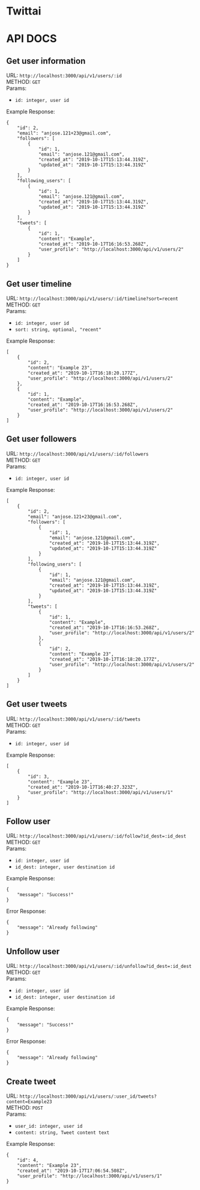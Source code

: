 # Twittai

# API DOCS

## Get user information

URL: `http://localhost:3000/api/v1/users/:id`  
METHOD: `GET`  
Params:  

- `id: integer, user id`

Example Response:
```
{
    "id": 2,
    "email": "anjose.121+23@gmail.com",
    "followers": [
        {
            "id": 1,
            "email": "anjose.121@gmail.com",
            "created_at": "2019-10-17T15:13:44.319Z",
            "updated_at": "2019-10-17T15:13:44.319Z"
        }
    ],
    "following_users": [
        {
            "id": 1,
            "email": "anjose.121@gmail.com",
            "created_at": "2019-10-17T15:13:44.319Z",
            "updated_at": "2019-10-17T15:13:44.319Z"
        }
    ],
    "tweets": [
        {
            "id": 1,
            "content": "Example",
            "created_at": "2019-10-17T16:16:53.268Z",
            "user_profile": "http://localhost:3000/api/v1/users/2"
        }
    ]
}
```

## Get user timeline

URL: `http://localhost:3000/api/v1/users/:id/timeline?sort=recent`  
METHOD: `GET`  
Params:  

- `id: integer, user id`
- `sort: string, optional, "recent"`

Example Response:
```
[
    {
        "id": 2,
        "content": "Example 23",
        "created_at": "2019-10-17T16:18:20.177Z",
        "user_profile": "http://localhost:3000/api/v1/users/2"
    },
    {
        "id": 1,
        "content": "Example",
        "created_at": "2019-10-17T16:16:53.268Z",
        "user_profile": "http://localhost:3000/api/v1/users/2"
    }
]
```

## Get user followers

URL: `http://localhost:3000/api/v1/users/:id/followers`  
METHOD: `GET`  
Params:  

- `id: integer, user id`

Example Response:
```
[
    {
        "id": 2,
        "email": "anjose.121+23@gmail.com",
        "followers": [
            {
                "id": 1,
                "email": "anjose.121@gmail.com",
                "created_at": "2019-10-17T15:13:44.319Z",
                "updated_at": "2019-10-17T15:13:44.319Z"
            }
        ],
        "following_users": [
            {
                "id": 1,
                "email": "anjose.121@gmail.com",
                "created_at": "2019-10-17T15:13:44.319Z",
                "updated_at": "2019-10-17T15:13:44.319Z"
            }
        ],
        "tweets": [
            {
                "id": 1,
                "content": "Example",
                "created_at": "2019-10-17T16:16:53.268Z",
                "user_profile": "http://localhost:3000/api/v1/users/2"
            },
            {
                "id": 2,
                "content": "Example 23",
                "created_at": "2019-10-17T16:18:20.177Z",
                "user_profile": "http://localhost:3000/api/v1/users/2"
            }
        ]
    }
]
```

## Get user tweets

URL: `http://localhost:3000/api/v1/users/:id/tweets`  
METHOD: `GET`  
Params:  

- `id: integer, user id`

Example Response:
```
[
    {
        "id": 3,
        "content": "Example 23",
        "created_at": "2019-10-17T16:40:27.323Z",
        "user_profile": "http://localhost:3000/api/v1/users/1"
    }
]
```

## Follow user

URL: `http://localhost:3000/api/v1/users/:id/follow?id_dest=:id_dest`  
METHOD: `GET`  
Params:  

- `id: integer, user id`
- `id_dest: integer, user destination id`

Example Response:
```
{
    "message": "Success!"
}
```

Error Response:
```
{
    "message": "Already following"
}
```

## Unfollow user

URL: `http://localhost:3000/api/v1/users/:id/unfollow?id_dest=:id_dest`  
METHOD: `GET`  
Params:  

- `id: integer, user id`
- `id_dest: integer, user destination id`

Example Response:
```
{
    "message": "Success!"
}
```

Error Response:
```
{
    "message": "Already following"
}
```


## Create tweet

URL: `http://localhost:3000/api/v1/users/:user_id/tweets?content=Example23`  
METHOD: `POST`  
Params:  

- `user_id: integer, user id`
- `content: string, Tweet content text`

Example Response:
```
{
    "id": 4,
    "content": "Example 23",
    "created_at": "2019-10-17T17:06:54.508Z",
    "user_profile": "http://localhost:3000/api/v1/users/1"
}
```
